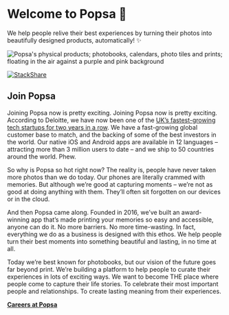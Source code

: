 # Welcome to Popsa :wave:

We help people relive their best experiences by turning their photos into beautifully designed products, automatically! ✨

<!-- ![Popsa's physical products; photobooks, calendars, photo tiles and prints; floating in the air against a light grey background](https://cdn.popsa.io/website/images/banners/hero-background-28.jpg) -->

![Popsa's physical products; photobooks, calendars, photo tiles and prints; floating in the air against a purple and pink background](https://user-images.githubusercontent.com/5830938/136846572-04315341-0058-445e-8485-3b0af3f7f0f5.png)

[![StackShare](http://img.shields.io/badge/tech-stack-0690fa.svg?style=flat)](https://stackshare.io/popsa/popsa)

## Join Popsa

Joining Popsa now is pretty exciting. Joining Popsa now is pretty exciting. According to Deloitte, we have now been one of the [UK’s fastest-growing tech startups for two years in a row](https://blog.popsa.com/top-10-popsa-strikes-again-deloitte/). We have a fast-growing global customer base to match, and the backing of some of the best investors in the world. Our native iOS and Android apps are available in 12 languages – attracting more than 3 million users to date – and we ship to 50 countries around the world. Phew.

So why is Popsa so hot right now? The reality is, people have never taken more photos than we do today. Our phones are literally crammed with memories. But although we’re good at capturing moments – we’re not as good at doing anything with them. They’ll often sit forgotten on our devices or in the cloud. 

And then Popsa came along. Founded in 2016, we’ve built an award-winning app that’s made printing your memories so easy and accessible, anyone can do it. No more barriers. No more time-wasting. In fact, everything we do as a business is designed with this ethos. We help people turn their best moments into something beautiful and lasting, in no time at all. 

Today we’re best known for photobooks, but our vision of the future goes far beyond print.  We’re building a platform to help people to curate their experiences in lots of exciting ways. We want to become THE place where people come to capture their life stories. To celebrate their most important people and relationships. To create lasting meaning from their experiences. 

[**Careers at Popsa**](https://jobs.lever.co/Popsa)
